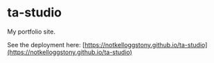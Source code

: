 # ta-studio

My portfolio site.

See the deployment here: [https://notkelloggstony.github.io/ta-studio](https://notkelloggstony.github.io/ta-studio)
